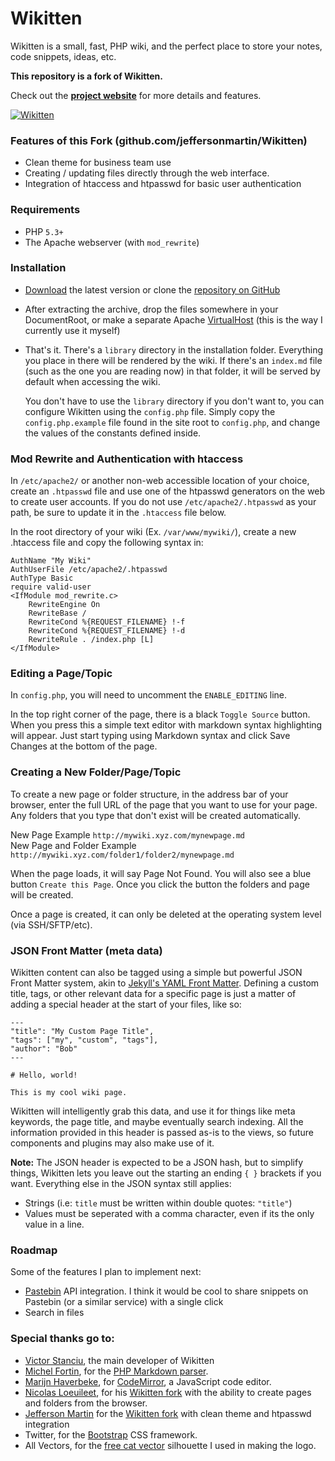# Wikitten

Wikitten is a small, fast, PHP wiki, and the perfect place to store your notes, code snippets, ideas, etc.

**This repository is a fork of Wikitten.**

Check out the **[project website](http://wikitten.vizuina.com)** for more details and features.

[![Wikitten](http://wikitten.vizuina.com/screenshot.png)](http://wikitten.vizuina.com)

### Features of this Fork (github.com/jeffersonmartin/Wikitten)
* Clean theme for business team use
* Creating / updating files directly through the web interface. 
* Integration of htaccess and htpasswd for basic user authentication

### Requirements

* PHP `5.3+`
* The Apache webserver (with `mod_rewrite`)

### Installation

* [Download](https://github.com/victorstanciu/Wikitten/archive/master.zip) the latest version or clone the [repository on GitHub](https://github.com/victorstanciu/Wikitten)
* After extracting the archive, drop the files somewhere in your DocumentRoot, or make a separate Apache [VirtualHost](http://httpd.apache.org/docs/2.2/mod/core.html#virtualhost) (this is the way I currently use it myself)
* That's it. There's a `library` directory in the installation folder. Everything you place in there will be rendered by the wiki. If there's an `index.md` file (such as the one you are reading now) in that folder, it will be served by default when accessing the wiki.

  You don't have to use the `library` directory if you don't want to, you can configure Wikitten using
  the `config.php` file. Simply copy the `config.php.example` file found in the site root to `config.php`,
  and change the values of the constants defined inside.

### Mod Rewrite and Authentication with htaccess

In `/etc/apache2/` or another non-web accessible location of your choice, create an `.htpasswd` file and use one of the htpasswd generators on the web to create user accounts. If you do not use `/etc/apache2/.htpasswd` as your path, be sure to update it in the `.htaccess` file below.

In the root directory of your wiki (Ex. `/var/www/mywiki/`), create a new .htaccess file and copy the following syntax in:

	AuthName "My Wiki"
	AuthUserFile /etc/apache2/.htpasswd  
	AuthType Basic  
	require valid-user  
	<IfModule mod_rewrite.c>
		RewriteEngine On  
    	RewriteBase /  
    	RewriteCond %{REQUEST_FILENAME} !-f  
    	RewriteCond %{REQUEST_FILENAME} !-d  
    	RewriteRule . /index.php [L]  
	</IfModule>

### Editing a Page/Topic

In `config.php`, you will need to uncomment the `ENABLE_EDITING` line.

In the top right corner of the page, there is a black `Toggle Source` button. When you press this a simple text editor with markdown syntax highlighting will appear. Just start typing using Markdown syntax and click Save Changes at the bottom of the page. 

### Creating a New Folder/Page/Topic

To create a new page or folder structure, in the address bar of your browser, enter the full URL of the page that you want to use for your page. Any folders that you type that don't exist will be created automatically.  

New Page Example `http://mywiki.xyz.com/mynewpage.md`  
New Page and Folder Example `http://mywiki.xyz.com/folder1/folder2/mynewpage.md`  

When the page loads, it will say Page Not Found. You will also see a blue button `Create this Page`. Once you click the button the folders and page will be created.  

Once a page is created, it can only be deleted at the operating system level (via SSH/SFTP/etc).

### JSON Front Matter (meta data)

Wikitten content can also be tagged using a simple but powerful JSON Front Matter system, akin to [Jekyll's YAML Front Matter](https://github.com/mojombo/jekyll/wiki/YAML-Front-Matter). Defining a custom title, tags, or other
relevant data for a specific page is just a matter of adding a special header at the start of your files, like so:

    ---
    "title": "My Custom Page Title",
    "tags": ["my", "custom", "tags"],
    "author": "Bob"
    ---

    # Hello, world!

    This is my cool wiki page.

Wikitten will intelligently grab this data, and use it for things like meta keywords, the
page title, and maybe eventually search indexing. All the information provided in this
header is passed as-is to the views, so future components and plugins may also make use of it.

**Note:** The JSON header is expected to be a JSON hash, but to simplify things, Wikitten lets you leave out the starting an ending `{ }` brackets if you want. Everything else in the JSON syntax still applies:

- Strings (i.e: `title` must be written within double quotes: `"title"`)
- Values must be seperated with a comma character, even if its the only value in a line.

### Roadmap

Some of the features I plan to implement next:

* [Pastebin](http://pastebin.com/) API integration. I think it would be cool to share snippets on Pastebin (or a similar service) with a single click
* Search in files

### Special thanks go to:

* [Victor Stanciu](http://victorstanciu.ro/), the main developer of Wikitten
* [Michel Fortin](http://michelf.ca/home/), for the [PHP Markdown parser](http://michelf.ca/projects/php-markdown/).
* [Marijn Haverbeke](http://marijnhaverbeke.nl/), for [CodeMirror](http://codemirror.net/), a JavaScript code editor.
* [Nicolas Loeuileet](http://github.com/nicosomb), for his [Wikitten fork](http://github.com/nicosomb/Wikitten) with the ability to create pages and folders from the browser.
* [Jefferson Martin](http://github.com/jeffersonmartin/) for the [Wikitten fork](http://github.com/jeffersonmartin/Wikitten) with clean theme and htpasswd integration
* Twitter, for the [Bootstrap](http://twitter.github.com/bootstrap/) CSS framework.
* All Vectors, for the [free cat vector](http://www.allvectors.com/cats-vector/) silhouette I used in making the logo.

